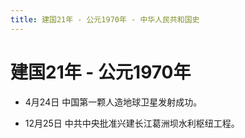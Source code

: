 ```yaml
---
title: 建国21年 - 公元1970年 - 中华人民共和国史
---
```


# 建国21年 - 公元1970年

+ 4月24日 中国第一颗人造地球卫星发射成功。

+ 12月25日 中共中央批准兴建长江葛洲坝水利枢纽工程。

